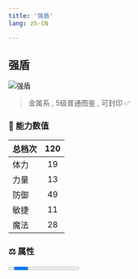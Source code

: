 ```yaml
---
title: '强盾'
lang: zh-CN

---
```


<RouterBack />

## 强盾

![强盾](https://user-images.githubusercontent.com/78347270/115958487-9881cc80-a542-11eb-8a60-eae024bc202e.gif) 

> 金属系 , 5级普通图鉴<Card /> , 可封印 ✅


### 💪 能力数值

| 总档次       | 120            |
| :----------- |:-------------:|
| 体力      | 19   <Stars :number="2" />  |
| 力量      | 13   <Stars :number="1.5" />  |
| 防御      | 49   <Stars :number="5" />  | 
| 敏捷      | 11  <Stars :number="1" />  | 
| 魔法      | 28  <Stars :number="3" />   | 


### ⚖️ 属性


<Progress earth :number="0" />

<Progress water :number="4" />

<Progress fire :number="6" />

<Progress wind :number="0" />

### ✨ 技能栏 <Strong>6个</Strong>

- 攻击
- 防御
- 护卫 Lv1

### 👶 1级出现点

- 无










